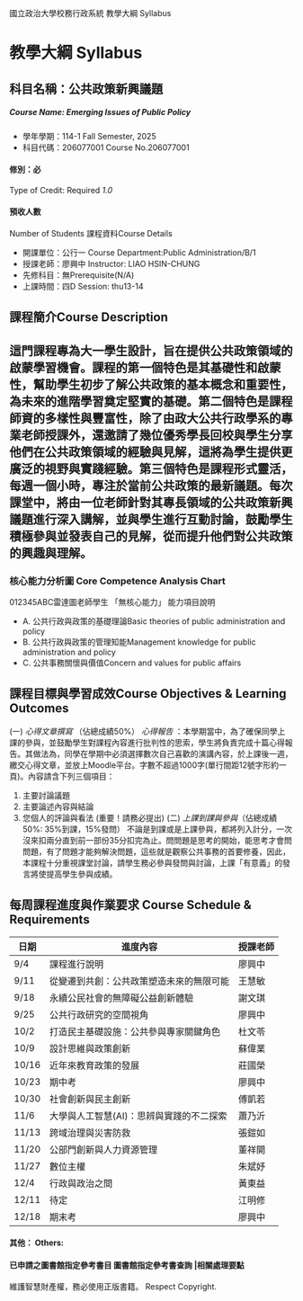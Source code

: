 國立政治大學校務行政系統 教學大綱 Syllabus
# 教學大綱 Syllabus
##  科目名稱：公共政策新興議題
#####  Course Name: Emerging Issues of Public Policy
  * 學年學期：114-1 Fall Semester, 2025 
  * 科目代碼：206077001 Course No.206077001
#### 修別：必
Type of Credit: Required 
_1.0_
#### 預收人數
Number of Students
課程資料Course Details
  * 開課單位：公行一 Course Department:Public Administration/B/1 
  * 授課老師：廖興中 Instructor: LIAO HSIN-CHUNG 
  * 先修科目：無Prerequisite(N/A)
  * 上課時間：四D Session: thu13-14
##  課程簡介Course Description
## 這門課程專為大一學生設計，旨在提供公共政策領域的啟蒙學習機會。課程的第一個特色是其基礎性和啟蒙性，幫助學生初步了解公共政策的基本概念和重要性，為未來的進階學習奠定堅實的基礎。第二個特色是課程師資的多樣性與豐富性，除了由政大公共行政學系的專業老師授課外，還邀請了幾位優秀學長回校與學生分享他們在公共政策領域的經驗與見解，這將為學生提供更廣泛的視野與實踐經驗。第三個特色是課程形式靈活，每週一個小時，專注於當前公共政策的最新議題。每次課堂中，將由一位老師針對其專長領域的公共政策新興議題進行深入講解，並與學生進行互動討論，鼓勵學生積極參與並發表自己的見解，從而提升他們對公共政策的興趣與理解。
###  核心能力分析圖 Core Competence Analysis Chart
012345ABC雷達圖老師學生
「無核心能力」 
能力項目說明
  * A. 公共行政與政策的基礎理論Basic theories of public administration and policy
  * B. 公共行政與政策的管理知能Management knowledge for public administration and policy
  * C. 公共事務關懷與價值Concern and values for public affairs
##  課程目標與學習成效Course Objectives & Learning Outcomes 
(一)  _心得文章撰寫_ （佔總成績50%）
_心得報告_ ：本學期當中，為了確保同學上課的參與，並鼓勵學生對課程內容進行批判性的思索，學生將負責完成十篇心得報告。其做法為，同學在學期中必須選擇數次自己喜歡的演講內容，於上課後一週，繳交心得文章，並放上Moodle平台。字數不超過1000字(單行間距12號字形約一頁)。內容請含下列三個項目：
  1. 主要討論議題
  2. 主要論述內容與結論
  3. 您個人的評論與看法 (重要！請務必提出)
(二)  _上課到課與參與_（佔總成績50%: 35%到課，15%發問）
不論是到課或是上課參與，都將列入計分，一次沒來扣兩分直到前一部份35分扣完為止。問問題是思考的開始，能思考才會問問題，有了問題才能夠解決問題，這些就是觀察公共事務的首要修養，因此，本課程十分重視課堂討論，請學生務必參與發問與討論，上課「有意義」的發言將使提高學生參與成績。
##  每周課程進度與作業要求 Course Schedule & Requirements
日期 |  進度內容 |  授課老師  
---|---|---  
9/4 |  課程進行說明 |  廖興中  
9/11 |  從變遷到共創：公共政策塑造未來的無限可能 |  王慧敏  
9/18 |  永續公民社會的無障礙公益創新體驗 |  謝文琪  
9/25 |  公共行政研究的空間視角 |  廖興中  
10/2 |  打造民主基礎設施：公共參與專家關鍵角色 |  杜文苓  
10/9 |  設計思維與政策創新 |  蘇偉業  
10/16 |  近年來教育政策的發展 |  莊國榮  
10/23 |  期中考 |  廖興中  
10/30 |  社會創新與民主創新 |  傅凱若  
11/6 |  大學與人工智慧(AI)：思辨與實踐的不二探索 |  蕭乃沂  
11/13 |  跨域治理與災害防救 |  張鎧如  
11/20 |  公部門創新與人力資源管理 |  董祥開  
11/27 |  數位主權 |  朱斌妤  
12/4 |  行政與政治之間 |  黃東益  
12/11 |  待定 |  江明修  
12/18 |  期末考 |  廖興中  
####  其他： Others:
####  已申請之圖書館指定參考書目  圖書館指定參考書查詢 |相關處理要點
維護智慧財產權，務必使用正版書籍。 Respect Copyright.
